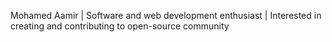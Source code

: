 Mohamed Aamir | Software and web development enthusiast | Interested in creating and contributing to open-source community
